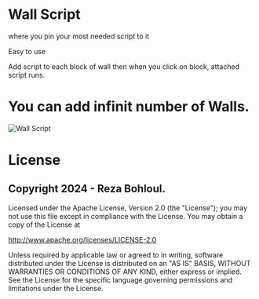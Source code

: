 # Wall Script
where you pin your most needed script to it

Easy to use

Add script to each block of wall then when you click on block, attached script runs.

# You can add infinit number of Walls.

![Wall Script](https://github.com/user-attachments/assets/f25e198c-0900-4e14-b264-70f7172ad8c5)

# License

## Copyright 2024 - Reza Bohloul.

Licensed under the Apache License, Version 2.0 (the "License"); you may not use this file except in compliance with the License. You may obtain a copy of the License at

http://www.apache.org/licenses/LICENSE-2.0

Unless required by applicable law or agreed to in writing, software distributed under the License is distributed on an "AS IS" BASIS, WITHOUT WARRANTIES OR CONDITIONS OF ANY KIND, either express or implied. See the License for the specific language governing permissions and limitations under the License.
